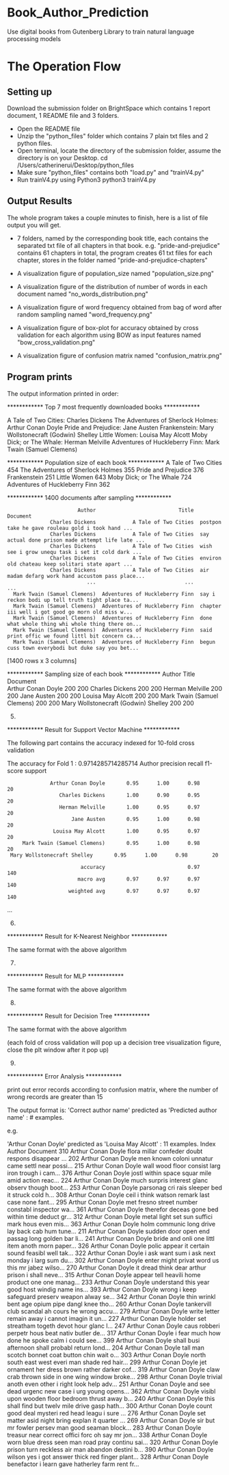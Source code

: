 # Book_Author_Prediction
Use digital books from Gutenberg Library to train natural language processing models


The Operation Flow
===================


Setting up
------------

Download the submission folder on BrightSpace which contains 1 report document, 1 README file and 3 folders.

- Open the README file
- Unzip the "python_files" folder which contains 7 plain txt files and 2 python files.
- Open terminal, locate the directory of the submission folder, assume the directory is on your Desktop.
	cd /Users/catherinerui/Desktop/python_files
- Make sure "python_files" contains both "load.py" and "trainV4.py"
- Run trainV4.py using Python3
	python3 trainV4.py



Output Results
-----------------

The whole program takes a couple minutes to finish, here is a list of file output you will get.

- 7 folders, named by the corresponding book title, each contains the separated txt file of all chapters in that book.
	e.g. "pride-and-prejudice" contains 61 chapters in total, the program creates 61 txt files for each chapter, stores in the folder named "pride-and-prejudice-chapters"

- A visualization figure of population_size named "population_size.png"

- A visualization figure of the distribution of number of words in each document named "no_words_distribution.png"

- A visualization figure of word frequency obtained from bag of word after random sampling named "word_frequency.png"

- A visualization figure of box-plot for accuracy obtained by cross validation for each algorithm using BOW as input features named "bow_cross_validation.png"

- A visualization figure of confusion matrix named "confusion_matrix.png"




Program prints
-----------------

The output information printed in order:



************ Top 7 most frequently downloaded books ************

A Tale of Two Cities: Charles Dickens
The Adventures of Sherlock Holmes: Arthur Conan Doyle
Pride and Prejudice: Jane Austen
Frankenstein: Mary Wollstonecraft (Godwin) Shelley
Little Women: Louisa May Alcott
Moby Dick; or The Whale: Herman Melville
Adventures of Huckleberry Finn: Mark Twain (Samuel Clemens)




************ Population size of each book ************
A Tale of Two Cities 454
The Adventures of Sherlock Holmes 355
Pride and Prejudice 376
Frankenstein 251
Little Women 643
Moby Dick; or The Whale 724
Adventures of Huckleberry Finn 362



************ 1400 documents after sampling ************

                           Author                           Title                                           Document
                  Charles Dickens            A Tale of Two Cities  postpon take he gave rouleau gold i took hand ...
                  Charles Dickens            A Tale of Two Cities  say actual done prison made attempt life late ...
                  Charles Dickens            A Tale of Two Cities  wish see i grow unequ task i set it cold dark ...
                  Charles Dickens            A Tale of Two Cities  environ old chateau keep solitari state apart ...
                  Charles Dickens            A Tale of Two Cities  air madam defarg work hand accustom pass place...
                              ...                             ...                                                ...
      Mark Twain (Samuel Clemens)  Adventures of Huckleberry Finn  say i reckon bodi up tell truth tight place ta...
      Mark Twain (Samuel Clemens)  Adventures of Huckleberry Finn  chapter iii well i got good go morn old miss w...
      Mark Twain (Samuel Clemens)  Adventures of Huckleberry Finn  done what whole thing whi whole thing there on...
      Mark Twain (Samuel Clemens)  Adventures of Huckleberry Finn  said print offic we found littl bit concern ca...
      Mark Twain (Samuel Clemens)  Adventures of Huckleberry Finn  begun cuss town everybodi but duke say you bet...


[1400 rows x 3 columns]




************ Sampling size of each book ************
Author                                 Title  Document                                             
Arthur Conan Doyle                      200       200
Charles Dickens                         200       200
Herman Melville                         200       200
Jane Austen                             200       200
Louisa May Alcott                       200       200
Mark Twain (Samuel Clemens)             200       200
Mary Wollstonecraft (Godwin) Shelley    200       200


5.

************ Result for Support Vector Machine ************

The following part contains the accuracy indexed for 10-fold cross validation



The accuracy for Fold 1 : 0.9714285714285714
                  	Author          precision    recall  f1-score   support

                  Arthur Conan Doyle       0.95      1.00      0.98        20
                     Charles Dickens       1.00      0.90      0.95        20
                     Herman Melville       1.00      0.95      0.97        20
                         Jane Austen       0.95      1.00      0.98        20
                   Louisa May Alcott       1.00      0.95      0.97        20
         Mark Twain (Samuel Clemens)       0.95      1.00      0.98        20
	 Mary Wollstonecraft Shelley       0.95      1.00      0.98        20

                            accuracy                           0.97       140
                           macro avg       0.97      0.97      0.97       140
                        weighted avg       0.97      0.97      0.97       140

...



6.

************ Result for K-Nearest Neighbor ************

The same format with the above algorithm



7.

************ Result for MLP ************

The same format with the above algorithm



8.

************ Result for Decision Tree ************

The same format with the above algorithm

(each fold of cross validation will pop up a decision tree visualization figure, close the plt window after it pop up)


9.


************ Error Analysis ************

print out error records according to confusion matrix, where the number of wrong records are greater than 15

The output format is:
	'Correct author name' predicted as 'Predicted author name' : # examples.

e.g.

'Arthur Conan Doyle' predicted as 'Louisa May Alcott' : 11 examples.
Index   Author              Document
310  	Arthur Conan Doyle  flora millar confeder doubt respons disappear ...
202  Arthur Conan Doyle  men known coloni unnatur came settl near possi...
215  Arthur Conan Doyle  wall wood floor consist larg iron trough i cam...
376  Arthur Conan Doyle  jostl within space squar mile amid action reac...
224  Arthur Conan Doyle  much surpris interest glanc observ though boot...
253  Arthur Conan Doyle  parsonag cri rais sleeper bed it struck cold h...
308  Arthur Conan Doyle  ceil i think watson remark last case none fant...
295  Arthur Conan Doyle  met fresno street number constabl inspector wa...
361  Arthur Conan Doyle  therefor deceas gone bed within time deduct gr...
312  Arthur Conan Doyle  metal light set sun suffici mark hous even mis...
363  Arthur Conan Doyle  holm communic long drive lay back cab hum tune...
211  Arthur Conan Doyle  sudden door open end passag long golden bar li...
241  Arthur Conan Doyle  bride and onli one littl item anoth morn paper...
326  Arthur Conan Doyle  polic appear it certain sound feasibl well tak...
322  Arthur Conan Doyle  i ask want sum i ask next monday i larg sum du...
302  Arthur Conan Doyle  enter might privat word us this mr jabez wilso...
270  Arthur Conan Doyle  it dread think dear arthur prison i shall neve...
315  Arthur Conan Doyle  appear tell heavili home product one one manag...
233  Arthur Conan Doyle  understand this year good host windig name ins...
393  Arthur Conan Doyle  wrong i keep safeguard preserv weapon alway se...
342  Arthur Conan Doyle  thin wrinkl bent age opium pipe dangl knee tho...
260  Arthur Conan Doyle  tankervill club scandal ah cours he wrong accu...
279  Arthur Conan Doyle  write letter remain away i cannot imagin it un...
227  Arthur Conan Doyle  holder set streatham togeth devot hour glanc l...
247  Arthur Conan Doyle  caus robberi perpetr hous beat nativ butler de...
317  Arthur Conan Doyle  i fear much how done he spoke calm i could see...
399  Arthur Conan Doyle  shall busi afternoon shall probabl return lond...
204  Arthur Conan Doyle  tall man scotch bonnet coat button chin wait o...
303  Arthur Conan Doyle  north south east west everi man shade red hair...
299  Arthur Conan Doyle  jet ornament her dress brown rather darker cof...
319  Arthur Conan Doyle  claw crab thrown side in one wing window broke...
298  Arthur Conan Doyle  trivial anoth even other i right look help adv...
251  Arthur Conan Doyle  and see dead urgenc new case i urg young opens...
362  Arthur Conan Doyle  visibl upon wooden floor bedroom thrust away b...
240  Arthur Conan Doyle  this shall find but twelv mile drive gasp hath...
300  Arthur Conan Doyle  count good deal mysteri red head leagu i sure ...
276  Arthur Conan Doyle  set matter asid night bring explan it quarter ...
269  Arthur Conan Doyle  sir but mr fowler persev man good seaman block...
283  Arthur Conan Doyle  treasur near correct offici forc oh say mr jon...
338  Arthur Conan Doyle  worn blue dress seen man road pray continu sai...
320  Arthur Conan Doyle  prison turn reckless air man abandon destini b...
390  Arthur Conan Doyle  wilson yes i got answer thick red finger plant...
328  Arthur Conan Doyle  benefactor i learn gave hatherley farm rent fr...

